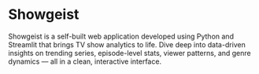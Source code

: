 # Showgeist
Showgeist is a self-built web application developed using Python and Streamlit that brings TV show analytics to life. Dive deep into data-driven insights on trending series, episode-level stats, viewer patterns, and genre dynamics — all in a clean, interactive interface.
